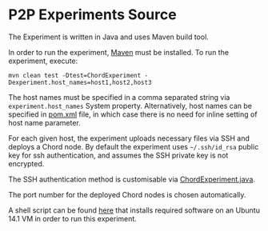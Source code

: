 # P2P Experiments Source
The Experiment is written in Java and uses Maven build tool.

In order to run the experiment, [Maven](https://maven.apache.org/download.cgi) must be installed.
To run the experiment, execute: 
    
    mvn clean test -Dtest=ChordExperiment -Dexperiment.host_names=host1,host2,host3

The host names must be specified in a comma separated string via `experiment.host_names` System property.
Alternatively, host names can be specified in [pom.xml](https://github.com/larskotthoff/recomputation-ss-paper/blob/master/Group_2/p2p_experiments/source/pom.xml#L13) file, in which case there is no need for inline setting of host name parameter.

For each given host, the experiment uploads necessary files via SSH and deploys a Chord node.
By default the experiment uses `~/.ssh/id_rsa` public key for ssh authentication, and assumes the SSH private key is not encrypted.

The SSH authentication method is customisable via [ChordExperiment.java](https://github.com/larskotthoff/recomputation-ss-paper/blob/master/Group_2/p2p_experiments/source/src/test/java/uk/ac/standrews/cs/emcsr2014/group_2/ChordExperiment.java#L79).

The port number for the deployed Chord nodes is chosen automatically.


A shell script can be found [here](https://github.com/larskotthoff/recomputation-ss-paper/blob/master/Group_2/p2p_experiments/source/src/main/scripts/ubuntu_14_setup.sh) that installs required software on an Ubuntu 14.1 VM in order to run this experiment.
